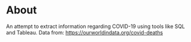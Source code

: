 # About

An attempt to extract information regarding COVID-19 using tools like SQL and Tableau.
Data from: https://ourworldindata.org/covid-deaths
